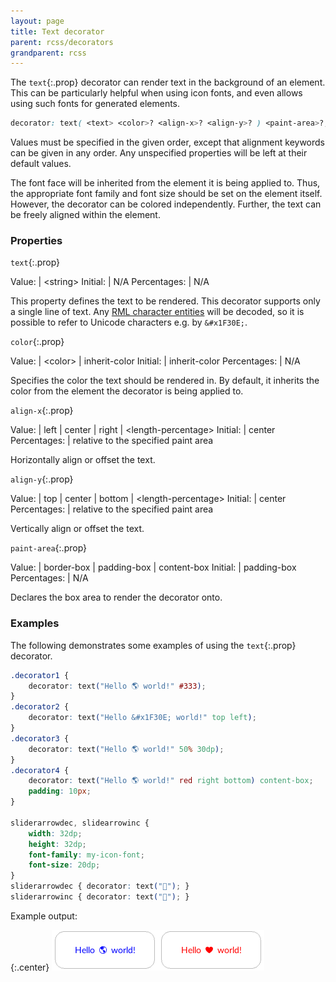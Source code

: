 ```yaml
---
layout: page
title: Text decorator
parent: rcss/decorators
grandparent: rcss
---
```


The `text`{:.prop} decorator can render text in the background of an element. This can be particularly helpful when using icon fonts, and even allows using such fonts for generated elements.

```css
decorator: text( <text> <color>? <align-x>? <align-y>? ) <paint-area>?;
```
Values must be specified in the given order, except that alignment keywords can be given in any order. Any unspecified properties will be left at their default values.

The font face will be inherited from the element it is being applied to. Thus, the appropriate font family and font size should be set on the element itself. However, the decorator can be colored independently. Further, the text can be freely aligned within the element.

### Properties

`text`{:.prop}

Value: | \<string\>
Initial: | N/A
Percentages: | N/A

This property defines the text to be rendered. This decorator supports only a single line of text. Any [RML character entities](../../rml/syntax.md) will be decoded, so it is possible to refer to Unicode characters e.g. by `&#x1F30E;`.

`color`{:.prop}

Value: | \<color\> \| inherit-color
Initial: | inherit-color
Percentages: | N/A

Specifies the color the text should be rendered in. By default, it inherits the color from the element the decorator is being applied to.

`align-x`{:.prop}

Value: | left \| center \| right \| \<length-percentage\>
Initial: | center
Percentages: | relative to the specified paint area

Horizontally align or offset the text.

`align-y`{:.prop}

Value: | top \| center \| bottom \| \<length-percentage\>
Initial: | center
Percentages: | relative to the specified paint area

Vertically align or offset the text.


`paint-area`{:.prop}

Value: | border-box \| padding-box \| content-box
Initial: | padding-box
Percentages: | N/A

Declares the box area to render the decorator onto.

### Examples

The following demonstrates some examples of using the `text`{:.prop} decorator.

```css
.decorator1 {
    decorator: text("Hello 🌎 world!" #333);
}
.decorator2 {
    decorator: text("Hello &#x1F30E; world!" top left);
}
.decorator3 {
    decorator: text("Hello 🌎 world!" 50% 30dp);
}
.decorator4 {
    decorator: text("Hello 🌎 world!" red right bottom) content-box;
    padding: 10px;
}

sliderarrowdec, slidearrowinc {
	width: 32dp;
	height: 32dp;
	font-family: my-icon-font;
	font-size: 20dp;
}
sliderarrowdec { decorator: text("🔼"); }
sliderarrowinc { decorator: text("🔽"); }
```

Example output:

{:.center}
![text decorator](../../../assets/images/decorators/text.png)
